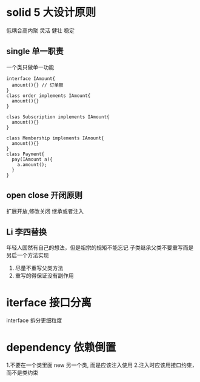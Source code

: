 # solid 5 大设计原则

低耦合高内聚 灵活 健壮 稳定

## single 单一职责

一个类只做单一功能

```
interface IAmount{
  amount(){} // 订单额
}
class order implements IAmount{
  amount(){}
}

clsas Subscription implements IAmount{
  amount(){}
}

class Membership implements IAmount{
  amount(){}
}
class Payment{
  pay(IAmount a){
    a.amount();
  }
}
```

## open close 开闭原则

扩展开放,修改关闭 继承或者注入

## Li 李四替换

年轻人固然有自己的想法，但是祖宗的规矩不能忘记
子类继承父类不要重写而是另启一个方法实现

1. 尽量不重写父类方法
2. 重写的得保证没有副作用

# iterface 接口分离

interface 拆分更细粒度

# dependency 依赖倒置

1.不要在一个类里面 new 另一个类, 而是应该注入使用 2.注入时应该用接口约束，而不是类约束
